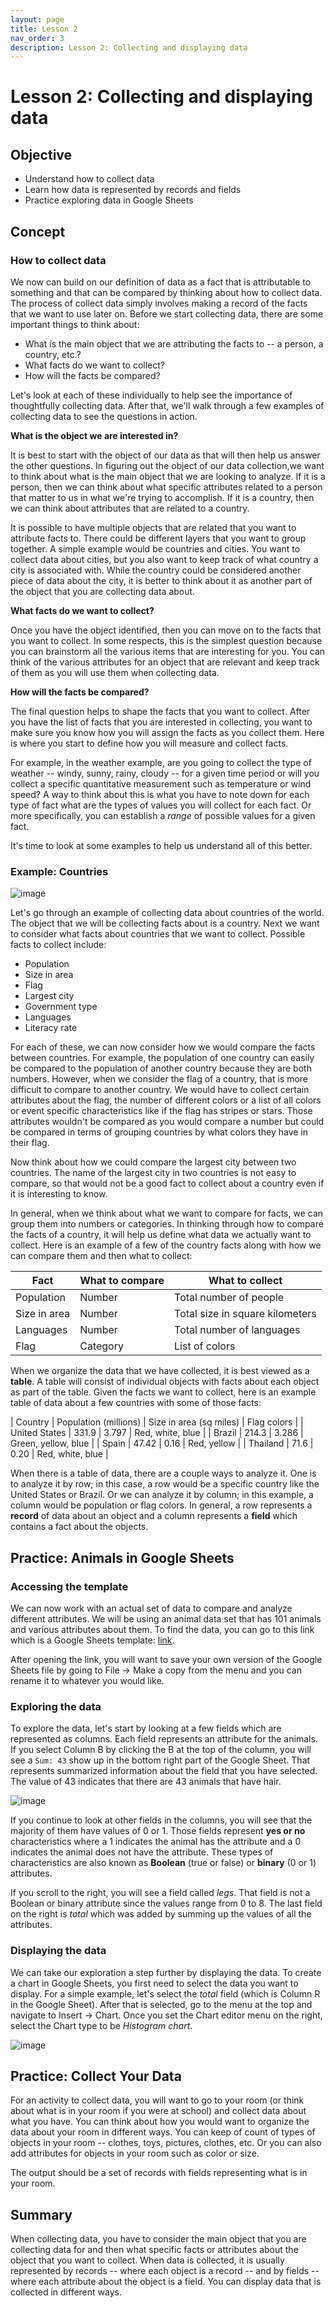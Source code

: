 ```yaml
---
layout: page
title: Lesson 2
nav_order: 3
description: Lesson 2: Collecting and displaying data
---
```

# Lesson 2: Collecting and displaying data

## Objective

- Understand how to collect data
- Learn how data is represented by records and fields
- Practice exploring data in Google Sheets 

## Concept

### How to collect data
We now can build on our definition of data as a fact that is attributable to something and that can be compared by thinking about how to collect data.  The process of collect data simply involves making a record of the facts that we want to use later on.  Before we start collecting data, there are some important things to think about:

- What is the main object that we are attributing the facts to -- a person, a country, etc.?
- What facts do we want to collect?
- How will the facts be compared?

Let's look at each of these individually to help see the importance of thoughtfully collecting data.  After that, we'll walk through a few examples of collecting data to see the questions in action.

**What is the object we are interested in?**

It is best to start with the object of our data as that will then help us answer the other questions.  In figuring out the object of our data collection,we want to think about what is the main object that we are looking to analyze.  If it is a person, then we can think about what specific attributes related to a person that matter to us in what we're trying to accomplish.  If it is a country, then we can think about attributes that are related to a country.  

It is possible to have multiple objects that are related that you want to attribute facts to.  There could be different layers that you want to group together.  A simple example would be countries and cities.  You want to collect data about cities, but you also want to keep track of what country a city is associated with.  While the country could be considered another piece of data about the city, it is better to think about it as another part of the object that you are collecting data about.

**What facts do we want to collect?**

Once you have the object identified, then you can move on to the facts that you want to collect.  In some respects, this is the simplest question because you can brainstorm all the various items that are interesting for you.  You can think of the various attributes for an object that are relevant and keep track of them as you will use them when collecting data.

**How will the facts be compared?**

The final question helps to shape the facts that you want to collect.  After you have the list of facts that you are interested in collecting, you want to make sure you know how you will assign the facts as you collect them.  Here is where you start to define how you will measure and collect facts.

For example, in the weather example, are you going to collect the type of weather -- windy, sunny, rainy, cloudy -- for a given time period or will you collect a specific quantitative measurement such as temperature or wind speed?  A way to think about this is what you have to note down for each type of fact what are the types of values you will collect for each fact.  Or more specifically, you can establish a *range* of possible values for a given fact. 

It's time to look at some examples to help us understand all of this better.

### Example: Countries

![image](images/02-world_map.png)

Let's go through an example of collecting data about countries of the world.  The object that we will be collecting facts about is a country.  Next we want to consider what facts about countries that we want to collect.  Possible facts to collect include:

- Population
- Size in area
- Flag
- Largest city
- Government type
- Languages
- Literacy rate

For each of these, we can now consider how we would compare the facts between countries.  For example, the population of one country can easily be compared to the population of another country because they are both numbers.  However, when we consider the flag of a country, that is more difficult to compare to another country.  We would have to collect certain attributes about the flag, the number of different colors or a list of all colors or event specific characteristics like if the flag has stripes or stars.  Those attributes wouldn't be compared as you would compare a number but could be compared in terms of grouping countries by what colors they have in their flag.

Now think about how we could compare the largest city between two countries.  The name of the largest city in two countries is not easy to compare, so that would not be a good fact to collect about a country even if it is interesting to know.  

In general, when we think about what we want to compare for facts, we can group them into numbers or categories.  In thinking through how to compare the facts of a country, it will help us define what data we actually want to collect.  Here is an example of a few of the country facts along with how we can compare them and then what to collect:

| Fact | What to compare | What to collect | 
| ---- | -------------- | --------------- |
| Population | Number | Total number of people  |
| Size in area | Number | Total size in square kilometers |
| Languages | Number | Total number of languages |
| Flag | Category | List of colors |

When we organize the data that we have collected, it is best viewed as a **table**.  A table will consist of individual objects with facts about each object as part of the table.  Given the facts we want to collect, here is an example table of data about a few countries with some of those facts:

| Country | Population (millions) | Size in area (sq miles) | Flag colors |
| United States | 331.9 | 3.797 | Red, white, blue |
| Brazil | 214.3 | 3.286 | Green, yellow, blue |
| Spain | 47.42 | 0.16 | Red, yellow | 
| Thailand | 71.6 | 0.20 | Red, white, blue | 

When there is a table of data, there are a couple ways to analyze it.  One is to analyze it by row; in this case, a row would be a specific country like the United States or Brazil.  Or we can analyze it by column; in this example, a column would be population or flag colors.  In general, a row represents a **record** of data about an object and a column represents a **field** which contains a fact about the objects.

## Practice: Animals in Google Sheets

### Accessing the template

We can now work with an actual set of data to compare and analyze different attributes.  We will be using an animal data set that has 101 animals and various attributes about them.  To find the data, you can go to this link which is a Google Sheets template: [link](https://docs.google.com/spreadsheets/d/1asDk3ut3HyWBDQPqMfdh1lQ7scmwQM1stqaSRJd1EuY/edit?usp=sharing).

After opening the link, you will want to save your own version of the Google Sheets file by going to File -> Make a copy from the menu and you can rename it to whatever you would like.

### Exploring the data

To explore the data, let's start by looking at a few fields which are represented as columns.  Each field represents an attribute for the animals.  If you select Column B by clicking the B at the top of the column, you will see a `Sum: 43` show up in the bottom right part of the Google Sheet.  That represents summarized information about the field that you have selected.  The value of 43 indicates that there are 43 animals that have hair. 

![image](images/02-gsheet_columnb.png)

If you continue to look at other fields in the columns, you will see that the majority of them have values of 0 or 1.  Those fields represent **yes or no** characteristics where a 1 indicates the animal has the attribute and a 0 indicates the animal does not have the attribute.  These types of characteristics are also known as **Boolean** (true or false) or **binary** (0 or 1) attributes.

If you scroll to the right, you will see a field called *legs*. That field is not a Boolean or binary attribute since the values range from 0 to 8.  The last field on the right is *total* which was added by summing up the values of all the attributes.  

### Displaying the data

We can take our exploration a step further by displaying the data. To create a chart in Google Sheets, you first need to select the data you want to display. For a simple example, let's select the *total* field (which is Column R in the Google Sheet).  After that is selected, go to the menu at the top and navigate to Insert -> Chart.  Once you set the Chart editor menu on the right, select the Chart type to be *Histogram chart*.

![image](images/02-gsheet_chart.png)

## Practice: Collect Your Data

For an activity to collect data, you will want to go to your room (or think about what is in your room if you were at school) and collect data about what you have.  You can think about how you would want to organize the data about your room in different ways.  You can keep of count of types of objects in your room -- clothes, toys, pictures, clothes, etc.  Or you can also add attributes for objects in your room such as color or size.  

The output should be a set of records with fields representing what is in your room.

## Summary

When collecting data, you have to consider the main object that you are collecting data for and then what specific facts or attributes about the object that you want to collect.  When data is collected, it is usually represented by records -- where each object is a record -- and by fields -- where each attribute about the object is a field.  You can display data that is collected in different ways.
